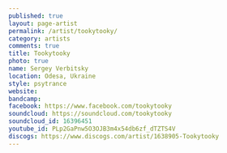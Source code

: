 ```yaml
---
published: true
layout: page-artist
permalink: /artist/tookytooky/
category: artists
comments: true
title: Tookytooky
photo: true
name: Sergey Verbitsky
location: Odesa, Ukraine
style: psytrance
website: 
bandcamp: 
facebook: https://www.facebook.com/tookytooky
soundcloud: https://soundcloud.com/tookytooky
soundcloud_id: 16396451
youtube_id: PLp2GaPnw5O3OJB3m4x54db6zf_dTZTS4V
discogs: https://www.discogs.com/artist/1638905-Tookytooky
---
```

